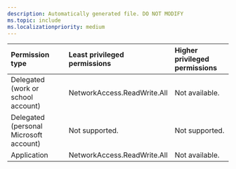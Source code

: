 ```yaml
---
description: Automatically generated file. DO NOT MODIFY
ms.topic: include
ms.localizationpriority: medium
---
```


|Permission type|Least privileged permissions|Higher privileged permissions|
|:---|:---|:---|
|Delegated (work or school account)|NetworkAccess.ReadWrite.All|Not available.|
|Delegated (personal Microsoft account)|Not supported.|Not supported.|
|Application|NetworkAccess.ReadWrite.All|Not available.|



